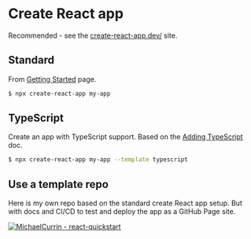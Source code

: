 # Create React app

Recommended - see the [create-react-app.dev/](https://create-react-app.dev/) site.


## Standard

From [Getting Started](https://create-react-app.dev/docs/getting-started) page.

```sh
$ npx create-react-app my-app 
```


## TypeScript

Create an app with TypeScript support. Based on the [Adding TypeScript](https://create-react-app.dev/docs/adding-typescript/) doc.

```sh
$ npx create-react-app my-app --template typescript
```


## Use a template repo

Here is my own repo based on the standard create React app setup. But with docs and CI/CD to test and deploy the app as a GitHub Page site.

[![MichaelCurrin - react-quickstart](https://img.shields.io/static/v1?label=MichaelCurrin&message=react-quickstart&color=blue&logo=github)](https://github.com/MichaelCurrin/react-quickstart)
